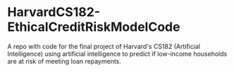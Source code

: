 # HarvardCS182-EthicalCreditRiskModelCode
A repo with code for the final project of Harvard's CS182 (Artificial Intelligence) using artificial intelligence to predict if low-income households are at risk of meeting loan repayments.

